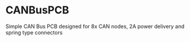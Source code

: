 # CANBusPCB
Simple CAN Bus PCB designed for 8x CAN nodes, 2A power delivery and spring type connectors
